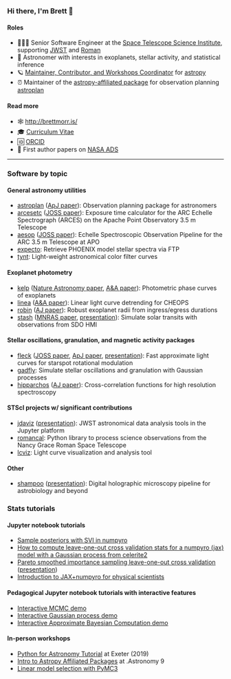 ### Hi there, I'm Brett 👋

#### Roles
* 👨🏻‍💻 Senior Software Engineer at the [Space Telescope Science Institute](https://www.stsci.edu/), supporting [JWST](https://webb.nasa.gov/) and [Roman](https://roman.gsfc.nasa.gov)
* 🔭 Astronomer with interests in exoplanets, stellar activity, and statistical inference
* 🪐 [Maintainer, Contributor, and Workshops Coordinator](https://www.astropy.org/team.html) for [astropy](https://github.com/astropy/astropy)
* ⏰ Maintainer of the [astropy-affiliated package](https://www.astropy.org/affiliated/) for observation planning [astroplan](https://github.com/astropy/astroplan)

#### Read more
* 🕸 http://brettmorr.is/
* 🎓 [Curriculum Vitae](https://bmorris3.github.io/about/BrettMorrisCV.pdf)
* 🆔 [ORCID](https://orcid.org/0000-0003-2528-3409)
* 📝 First author papers on [NASA ADS](https://ui.adsabs.harvard.edu/public-libraries/0XXwPoW5Q362I-Dczvzwrg)

*** 

### Software by topic

#### General astronomy utilities
* [astroplan](https://github.com/astropy/astroplan) ([ApJ paper](https://ui.adsabs.harvard.edu/abs/2018AJ....155..128M/abstract)): Observation planning package for astronomers
* [arcesetc](https://github.com/bmorris3/arcesetc) ([JOSS paper](https://ui.adsabs.harvard.edu/abs/2019JOSS....4.1130M/abstract)): Exposure time calculator for the ARC Echelle Spectrograph (ARCES) on the Apache Point Observatory 3.5 m Telescope
* [aesop](https://github.com/bmorris3/aesop) ([JOSS paper](https://ui.adsabs.harvard.edu/abs/2018JOSS....3..854M/abstract)): Echelle Spectroscopic Observation Pipeline for the ARC 3.5 m Telescope at APO
* [expecto](https://github.com/bmorris3/expecto): Retrieve PHOENIX model stellar spectra via FTP
* [tynt](https://github.com/bmorris3/tynt): Light-weight astronomical color filter curves
  
#### Exoplanet photometry
* [kelp](https://github.com/bmorris3/kelp) ([Nature Astronomy paper](https://ui.adsabs.harvard.edu/abs/2021NatAs...5.1001H/abstract), [A&A paper](https://ui.adsabs.harvard.edu/abs/2022A%26A...660A.123M/abstract)): Photometric phase curves of exoplanets
* [linea](https://github.com/bmorris3/linea) ([A&A paper](https://ui.adsabs.harvard.edu/abs/2021A%26A...651L..12M/abstract)): Linear light curve detrending for CHEOPS
* [robin](https://github.com/bmorris3/robin) ([AJ paper](https://ui.adsabs.harvard.edu/abs/2018AJ....156...91M/abstract)): Robust exoplanet radii from ingress/egress durations
* [stash](https://astrostash.readthedocs.io/en/latest/) ([MNRAS paper](https://ui.adsabs.harvard.edu/abs/2020MNRAS.493.5489M/abstract), [presentation](https://speakerdeck.com/brettmorris/the-stellar-variability-noise-floor)): Simulate solar transits with observations from SDO HMI

#### Stellar oscillations, granulation, and magnetic activity packages
* [fleck](https://github.com/bmorris3/fleck) ([JOSS paper](https://ui.adsabs.harvard.edu/abs/2020JOSS....5.2103M/abstract), [ApJ paper](https://ui.adsabs.harvard.edu/abs/2020ApJ...893...67M/abstract), [presentation](https://speakerdeck.com/brettmorris/fading-memories-of-magnetic-youths-we-heraeus-seminar-2023)): Fast approximate light curves for starspot rotational modulation
* [gadfly](https://github.com/bmorris3/gadfly): Simulate stellar oscillations and granulation with Gaussian processes
* [hipparchos](https://github.com/bmorris3/hipparchus) ([AJ paper](https://ui.adsabs.harvard.edu/abs/2020AJ....160....5M/abstract)): Cross-correlation functions for high resolution spectroscopy

#### STScI projects w/ significant contributions
* [jdaviz](https://github.com/spacetelescope/jdaviz) ([presentation](https://speakerdeck.com/brettmorris/interactive-data-visualization-and-analysis-with-jdaviz-dot-astronomy-12-2023)): JWST astronomical data analysis tools in the Jupyter platform
* [romancal](https://github.com/spacetelescope/romancal): Python library to process science observations from the Nancy Grace Roman Space Telescope
* [lcviz](https://github.com/spacetelescope/lcviz): Light curve visualization and analysis tool

#### Other
* [shampoo](https://github.com/bmorris3/shampoo) ([presentation](https://speakerdeck.com/brettmorris/shampoo-for-shamu-digital-holographic-microscopy-for-astrobiology)): Digital holographic microscopy pipeline for astrobiology and beyond

### Stats tutorials

#### Jupyter notebook tutorials

* [Sample posteriors with SVI in numpyro](https://gist.github.com/bmorris3/10a9a59352271a91873054be038aeb44)
* [How to compute leave-one-out cross validation stats for a numpyro (jax) model with a Gaussian process from celerite2](https://gist.github.com/bmorris3/0557c13584c3fe321827eca788f37d02)
* [Pareto smoothed importance sampling leave-one-out cross validation](https://gist.github.com/bmorris3/a69842ce9384966feba965eb0d726da6) ([presentation](https://speakerdeck.com/brettmorris/a-practical-introduction-to-leave-one-out-cross-validation))
* [Introduction to JAX+numpyro for physical scientists](https://github.com/bmorris3/jax-code-coffee/)

#### Pedagogical Jupyter notebook tutorials with interactive features

* [Interactive MCMC demo](https://github.com/bmorris3/mcmc_interact)
* [Interactive Gaussian process demo](https://github.com/bmorris3/gp_interact)
* [Interactive Approximate Bayesian Computation demo](https://github.com/bmorris3/abc_interact)

#### In-person workshops

* [Python for Astronomy Tutorial](https://github.com/bmorris3/python-workshop-exeter-2019) at Exeter (2019)
* [Intro to Astropy Affiliated Packages](https://github.com/bmorris3/dotastro9_astroplan_astroquery) at .Astronomy 9
* [Linear model selection with PyMC3](https://github.com/bmorris3/linear-model-selection/)
